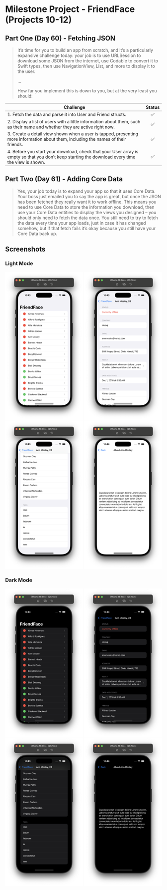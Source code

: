 # Milestone Project - FriendFace (Projects 10-12)

## Part One (Day 60) - Fetching JSON

> It’s time for you to build an app from scratch, and it’s a particularly expansive challenge today: your job is to use URLSession to download some JSON from the internet, use Codable to convert it to Swift types, then use NavigationView, List, and more to display it to the user.
>
> ...
>
> How far you implement this is down to you, but at the very least you should:

<!-- prettier-ignore -->
| Challenge | Status |
| --- | :---: |
| 1. Fetch the data and parse it into User and Friend structs. | ✅ |
| 2. Display a list of users with a little information about them, such as their name and whether they are active right now. | ✅ |
| 3. Create a detail view shown when a user is tapped, presenting more information about them, including the names of their friends. | ✅ |
| 4. Before you start your download, check that your User array is empty so that you don’t keep starting the download every time the view is shown. | ✅ |

## Part Two (Day 61) - Adding Core Data

> Yes, your job today is to expand your app so that it uses Core Data. Your boss just emailed you to say the app is great, but once the JSON has been fetched they really want it to work offline. This means you need to use Core Data to store the information you download, then use your Core Data entities to display the views you designed – you should only need to fetch the data once. You still need to try to fetch the data every time your app loads, just in case it has changed somehow, but if that fetch fails it’s okay because you still have your Core Data back up.

## Screenshots

### Light Mode

<div>
  <img src="Screenshots/01-Light.png" width="250">
  <img src="Screenshots/02-Light.png" width="250">
  <img src="Screenshots/03-Light.png" width="250">
  <img src="Screenshots/04-Light.png" width="250">
</div>

### Dark Mode

<div>
  <img src="Screenshots/01-Dark.png" width="250">
  <img src="Screenshots/02-Dark.png" width="250">
  <img src="Screenshots/03-Dark.png" width="250">
  <img src="Screenshots/04-Dark.png" width="250">
</div>
